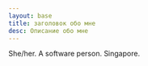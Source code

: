 ```yaml
---
layout: base
title: заголовок обо мне
desc: Описание обо мне
---
```


She/her. A software person. Singapore.